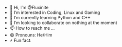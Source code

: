 - 👋 Hi, I’m @Fluxinite
- 👀 I’m interested in Coding, Linux and Gaming
- 🌱 I’m currently learning Python and C++
- 💞️ I’m looking to collaborate on nothing at the moment
- 📫 How to reach me ...
- 😄 Pronouns: He/Him
- ⚡ Fun fact: 

<!---
Fluxinite/Fluxinite is a ✨ special ✨ repository because its `README.md` (this file) appears on your GitHub profile.
You can click the Preview link to take a look at your changes.
--->
